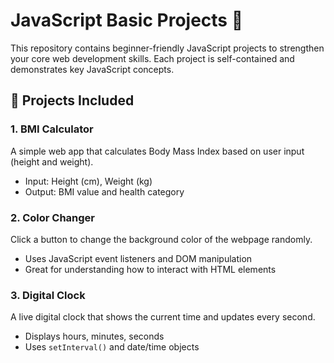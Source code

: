 # JavaScript Basic Projects 🚀

This repository contains beginner-friendly JavaScript projects to strengthen your core web development skills. Each project is self-contained and demonstrates key JavaScript concepts.

## 🧩 Projects Included

### 1. BMI Calculator
A simple web app that calculates Body Mass Index based on user input (height and weight).

- Input: Height (cm), Weight (kg)
- Output: BMI value and health category

### 2. Color Changer
Click a button to change the background color of the webpage randomly.

- Uses JavaScript event listeners and DOM manipulation
- Great for understanding how to interact with HTML elements

### 3. Digital Clock
A live digital clock that shows the current time and updates every second.

- Displays hours, minutes, seconds
- Uses `setInterval()` and date/time objects


